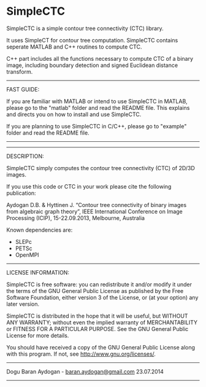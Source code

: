 SimpleCTC
=========

SimpleCTC is a simple contour tree connectivity (CTC) library.

It uses SimpleCT for contour tree computation. SimpleCTC contains 
seperate MATLAB and C++ routines to compute CTC.

C++ part includes all the functions necessary to compute CTC
of a binary image, including boundary detection and signed Euclidean 
distance transform.

-------------------------------------------------------------------
FAST GUIDE:

If you are familiar with MATLAB or intend to use SimpleCTC in MATLAB,
please go to the "matlab" folder and read the README file. This 
explains and directs you on how to install and use SimpleCTC.

If you are planning to use SimpleCTC in C/C++, please go to "example"
folder and read the README file.


-------------------------------------------------------------------

-------------------------------------------------------------------
DESCRIPTION:

SimpleCTC simply computes the contour tree connectivity (CTC) of 2D/3D 
images.

If you use this code or CTC in your work please cite the following
publication:

Aydogan D.B. & Hyttinen J. “Contour tree connectivity of binary images 
from algebraic graph theory”, IEEE International Conference
on Image Processing (ICIP), 15-22.09.2013, Melbourne, Australia

Known dependencies are:
- SLEPc
- PETSc
- OpenMPI

____________________________________________________________________
LICENSE INFORMATION:

SimpleCTC is free software: you can redistribute it and/or modify
it under the terms of the GNU General Public License as published by 
the Free Software Foundation, either version 3 of the License, or
(at your option) any later version.

SimpleCTC is distributed in the hope that it will be useful,
but WITHOUT ANY WARRANTY; without even the implied warranty of
MERCHANTABILITY or FITNESS FOR A PARTICULAR PURPOSE.  See the
GNU General Public License for more details.

You should have received a copy of the GNU General Public License
along with this program.  If not, see <http://www.gnu.org/licenses/>.
____________________________________________________________________

Dogu Baran Aydogan - baran.aydogan@gmail.com
23.07.2014
____________________________________________________________________